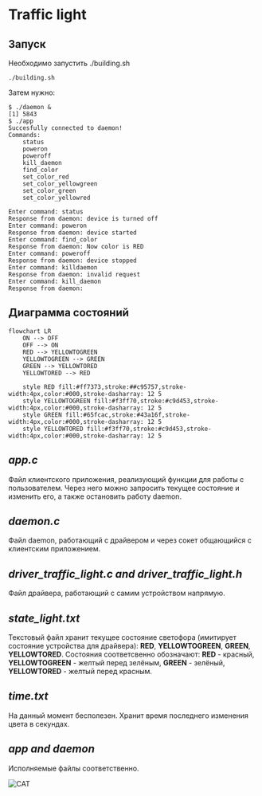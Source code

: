 # Traffic light
## Запуск
Необходимо запустить ./building.sh
```
./building.sh
```
Затем нужно:
```
$ ./daemon &
[1] 5843
$ ./app
Succesfully connected to daemon!
Commands: 
	status
	poweron
	poweroff
	kill_daemon
	find_color
	set_color_red
	set_color_yellowgreen
	set_color_green
	set_color_yellowred

Enter command: status
Response from daemon: device is turned off
Enter command: poweron
Response from daemon: device started
Enter command: find_color
Response from daemon: Now color is RED
Enter command: poweroff
Response from daemon: device stopped
Enter command: killdaemon
Response from daemon: invalid request
Enter command: kill_daemon
Response from daemon: 

```
## Диаграмма состояний
```mermaid
flowchart LR
    ON --> OFF
    OFF --> ON
    RED --> YELLOWTOGREEN
    YELLOWTOGREEN --> GREEN
    GREEN --> YELLOWTORED
    YELLOWTORED --> RED

    style RED fill:#ff7373,stroke:##c95757,stroke-width:4px,color:#000,stroke-dasharray: 12 5
    style YELLOWTOGREEN fill:#f3ff70,stroke:#c9d453,stroke-width:4px,color:#000,stroke-dasharray: 12 5
    style GREEN fill:#65fcac,stroke:#43a16f,stroke-width:4px,color:#000,stroke-dasharray: 12 5
    style YELLOWTORED fill:#f3ff70,stroke:#c9d453,stroke-width:4px,color:#000,stroke-dasharray: 12 5
```
## *app.c*
Файл клиентского приложения, реализующий функции для работы с пользователем. Через него можно запросить текущее состояние и изменить его, а также остановить работу daemon.

## *daemon.c*
Файл daemon, работающий с драйвером и через сокет общающийся с клиентским приложением.

## *driver_traffic_light.c and driver_traffic_light.h*
Файл драйвера, работающий с самим устройством напрямую.

## *state_light.txt*
Текстовый файл хранит текущее состояние светофора (имитирует состояние устройства для драйвера): **RED**, **YELLOWTOGREEN**, **GREEN**, **YELLOWTORED**. Состояния соответсвенно обозначают: **RED** - красный, **YELLOWTOGREEN** - желтый перед зелёным, **GREEN** - зелёный, **YELLOWTORED** - желтый перед красным.

## *time.txt*
На данный момент бесполезен.
Хранит время последнего изменения цвета в секундах.

## *app and daemon*
Исполняемые файлы соответственно.

![CAT](https://bipbap.ru/wp-content/uploads/2021/11/1619541010_52-oir_mobi-p-nyashnie-kotiki-zhivotnie-krasivo-foto-57-730x856.jpg "CAT")
